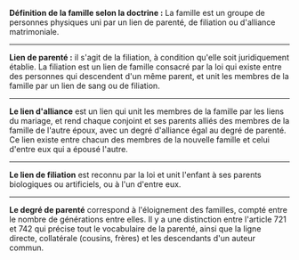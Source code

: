 **Définition de la famille selon la doctrine :**
La famille est un groupe de personnes physiques uni par un lien de parenté, de filiation ou d'alliance matrimoniale.

---
**Lien de parenté :** il s'agit de la filiation, à condition qu'elle soit juridiquement établie.
La filiation est un lien de famille consacré par la loi qui existe entre des personnes qui descendent d'un même parent, et unit les membres de la famille par un lien de sang ou de filiation.

---
**Le lien d'alliance** est un lien qui unit les membres de la famille par les liens du mariage, et rend chaque conjoint et ses parents alliés des membres de la famille de l'autre époux, avec un degré d'alliance égal au degré de parenté. Ce lien existe entre chacun des membres de la nouvelle famille et celui d'entre eux qui a épousé l'autre.

---
**Le lien de filiation** est reconnu par la loi et unit l'enfant à ses parents biologiques ou artificiels, ou à l'un d'entre eux.

---
**Le degré de parenté** correspond à l'éloignement des familles, compté entre le nombre de générations entre elles. Il y a une distinction entre l'article 721 et 742 qui précise tout le vocabulaire de la parenté, ainsi que la ligne directe, collatérale (cousins, frères) et les descendants d'un auteur commun.
